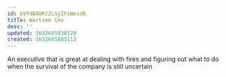 ```yaml
---
id: bVYdBAUKtZLSjZFiWesaN
title: Wartime Ceo
desc: ''
updated: 1632665930120
created: 1632665883113
---
```


An executive that is great at dealing with fires and figuring out what to do when the survival of the company is still uncertain
